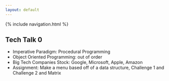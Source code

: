 ```yaml
---
layout: default
---
```

{% include navigation.html %}

## Tech Talk 0

* Imperative Paradigm: Procedural Programming
* Object Oriented Programming: out of order
* Big Tech Companies Stock: Google, Microsoft, Apple, Amazon
* Assignment: Make a menu based off of a data structure, Challenge 1 and Challenge 2 and Matrix